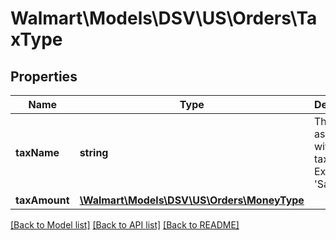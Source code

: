 # Walmart\Models\DSV\US\Orders\TaxType

## Properties

Name | Type | Description | Notes
------------ | ------------- | ------------- | -------------
**taxName** | **string** | The name associated with the tax. Example: 'Sales Tax' |
**taxAmount** | [**\Walmart\Models\DSV\US\Orders\MoneyType**](MoneyType.md) |  |


[[Back to Model list]](./) [[Back to API list]](../../../../../README.md#supported-apis) [[Back to README]](../../../../../README.md)
